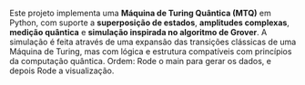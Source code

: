 Este projeto implementa uma **Máquina de Turing Quântica (MTQ)** em Python, com suporte a **superposição de estados**, **amplitudes complexas**, **medição quântica** e **simulação inspirada no algoritmo de Grover**. A simulação é feita através de uma expansão das transições clássicas de uma Máquina de Turing, mas com lógica e estrutura compatíveis com princípios da computação quântica.
Ordem: Rode o main para gerar os dados, e depois Rode a visualização.
